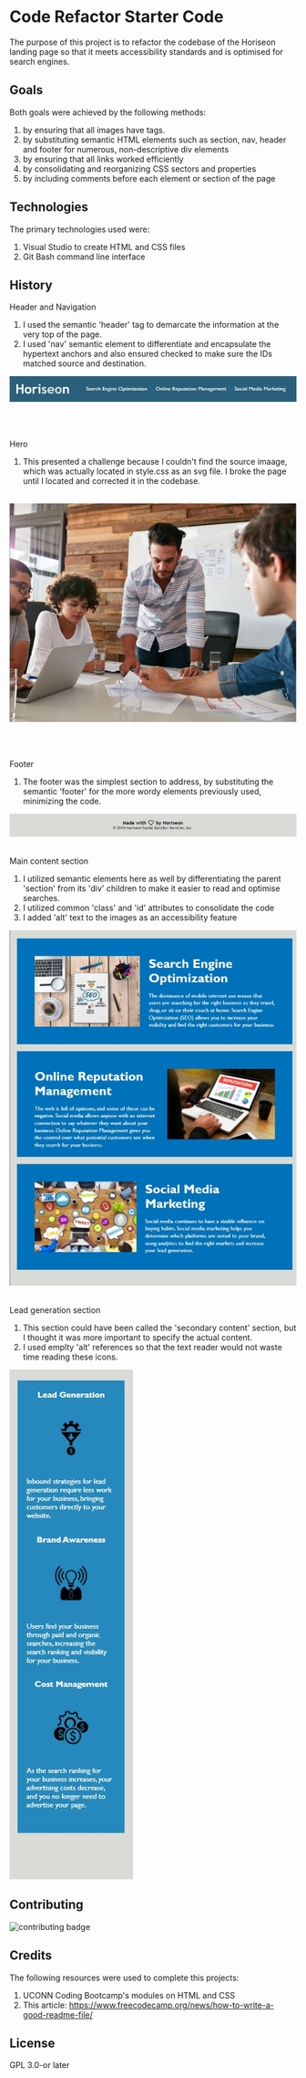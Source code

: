 # Code Refactor Starter Code

The purpose of this project is to refactor the codebase of the Horiseon landing page so that it meets accessibility standards and is optimised for search engines.

## Goals

Both goals were achieved by the following methods:
<br />
1. by ensuring that all images have <alt> tags. <br />
2. by substituting semantic HTML elements such as section, nav, header and footer for numerous, non-descriptive div elements <br />
3. by ensuring that all links worked efficiently <br />
4. by consolidating and reorganizing CSS sectors and properties <br />
5. by including comments before each element or section of the page  

## Technologies

The primary technologies used were:
1. Visual Studio to create HTML and CSS files
2. Git Bash command line interface 

## History

Header and Navigation <br />
1. I used the semantic 'header' tag to demarcate the information at the very top of the page. </br >
2. I used 'nav' semantic element to differentiate and encapsulate the hypertext anchors and also ensured checked to make sure the IDs matched source and destination. 
<img src="./assets/images/horiseon-header.jpg" alt="horiseon header and navigation  bar">

</br ></br >

Hero </br >
1. This presented a challenge because I couldn't find the source imaage, which was actually located in style.css as an svg file. I broke the page until I located and corrected it in the codebase.
</br ></br >
<img src="./assets/images/hero-pic.jpg" alt="people in a meeting">

</br ></br >

Footer </br >
1. The footer was the simplest section to address, by substituting the semantic 'footer' for the more wordy elements previously used, minimizing the code. <br />
<img src="./assets/images/horiseon-footer.jpg" alt="creator and copyright information"> 
</br ></br >

Main content section </br >
1. I utilized semantic elements here as well by differentiating the parent 'section' from its 'div' children to make it easier to read and optimise searches. </br >
2. I utilized common 'class' and 'id' attributes to consolidate the code
3. I added 'alt' text to the images as an accessibility feature <br />
<img src="./assets/images/main-content.jpg" alt="features">
</br ></br >

Lead generation section </br >
1. This section could have been called the 'secondary content' section, but I thought it was more important to specify the actual content. </br >
2. I used emplty 'alt' references so that the text reader would not waste time reading these icons. 
<img src="./assets/images/lead-gen.jpg" alt="benefits">

## Contributing

<img src="https://img.shields.io/badge/Contributor%20Covenant-2.1-4baaaa.svg" alt="contributing badge" />

## Credits

The following resources were used to complete this projects:
1. UCONN Coding Bootcamp's modules on HTML and CSS
2. This article:  https://www.freecodecamp.org/news/how-to-write-a-good-readme-file/

## License

GPL 3.0-or later